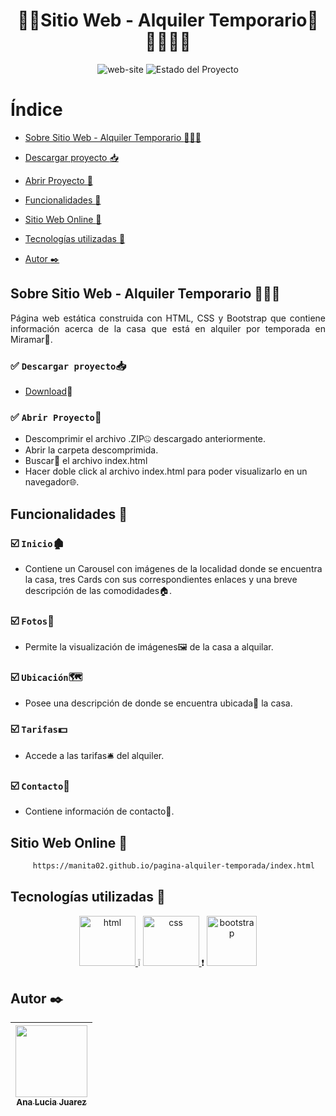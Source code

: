 <h1 align="center">🌊🌴Sitio Web - Alquiler Temporario🏡👨‍👩‍👦‍👦</h1>
<section align="center">
  <img src="https://imgfz.com/i/0blsZei.jpeg" alt="web-site">
  <img src="https://img.shields.io/badge/STATE-FINISHED-green" alt="Estado del Proyecto">
</section>


# Índice
- [Sobre Sitio Web - Alquiler Temporario :ocean::house_with_garden::palm_tree:](#sobre-sitio-web---alquiler-temporario-oceanhouse_with_gardenpalm_tree)

- [Descargar proyecto :inbox_tray:](#white_check_mark-descargar-proyectoinbox_tray)
   
- [Abrir Proyecto :open_file_folder:](#white_check_mark-abrir-proyectoopen_file_folder)

- [Funcionalidades :scroll:](#funcionalidades-scroll)

- [Sitio Web Online :satellite:](#sitio-web-online-satellite)

- [Tecnologías utilizadas :hammer:](#tecnologías-utilizadas-hammer)

- [Autor :black_nib:](#autor-black_nib)


## Sobre Sitio Web - Alquiler Temporario :ocean::house_with_garden::palm_tree:
<p align="justify">
Página web estática construida con HTML, CSS y Bootstrap que contiene información acerca de la casa que está en alquiler por temporada en Miramar🌊.
</p>

### :white_check_mark: `Descargar proyecto`:inbox_tray:
- [Download](https://github.com/manita02/pagina-alquiler-temporada/archive/refs/heads/main.zip):anger: 

### :white_check_mark: `Abrir Proyecto`:open_file_folder:
- Descomprimir el archivo .ZIP🤐 descargado anteriormente.
- Abrir la carpeta descomprimida.
- Buscar🔎 el archivo index.html
- Hacer doble click al archivo index.html para poder visualizarlo en un navegador🌐. 


## Funcionalidades :scroll:
### :ballot_box_with_check: `Inicio`🏚️
- Contiene un Carousel con imágenes de la localidad donde se encuentra la casa, tres Cards con sus correspondientes enlaces y una breve descripción de las comodidades🏠. 
 
### :ballot_box_with_check: `Fotos`📸
- Permite la visualización de imágenes🖼️ de la casa a alquilar. 

### :ballot_box_with_check: `Ubicación`🗺️
- Posee una descripción de donde se encuentra ubicada📌 la casa.

### :ballot_box_with_check: `Tarifas`💵
- Accede a las tarifas🛎️ del alquiler.

### :ballot_box_with_check: `Contacto`📲
- Contiene información de contacto📨.

## Sitio Web Online :satellite:
```bash
     https://manita02.github.io/pagina-alquiler-temporada/index.html
```


## Tecnologías utilizadas :hammer:
<section align="center">
<a href="https://developer.mozilla.org/es/docs/Web/HTML" target="_blank"> <img src="https://cdn-icons-png.flaticon.com/128/5968/5968267.png" alt="html" width="90" height="80"/> </a> ❕
<a href="https://developer.mozilla.org/es/docs/Web/CSS" target="_blank"> <img class="img" src="https://cdn-icons-png.flaticon.com/128/5968/5968242.png" alt="css" width="90" height="80"/> </a> ❗
<a href="https://getbootstrap.com/" target="_blank"> <img class="img" src="https://static.vecteezy.com/system/resources/previews/012/697/297/original/3d-bootstrap-programming-framework-logo-free-png.png" alt="bootstrap" width="80" height="80"/> </a>
</section>



## Autor :black_nib:
| [<img src="https://i.pinimg.com/564x/57/fa/af/57faaf7a5ff6465ca07c8a1933f1c00a.jpg" width=115><br><sub>Ana Lucia Juarez</sub>](https://github.com/manita02) | 
| :---: |


